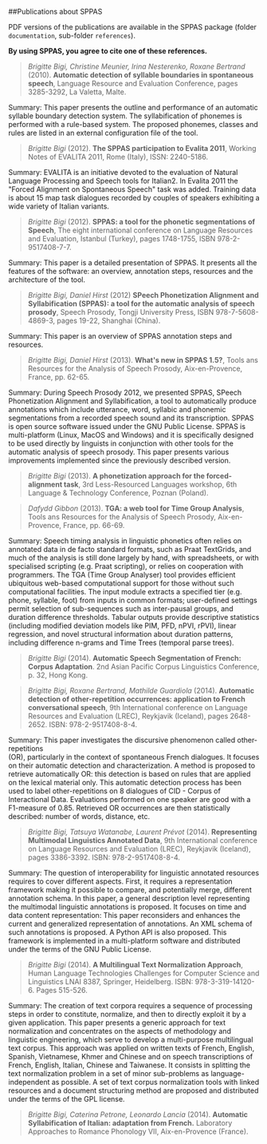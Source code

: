 ##Publications about SPPAS

PDF versions of the publications are available in the SPPAS package
(folder `documentation`, sub-folder `references`).

**By using SPPAS, you agree to cite one of these references.**


>*Brigitte Bigi, Christine Meunier, Irina Nesterenko, Roxane Bertrand* (2010).
>**Automatic detection of syllable boundaries in spontaneous speech**,
>Language Resource and Evaluation Conference, pages 3285-3292, La Valetta, Malte.

Summary: 
This paper presents the outline and performance of an automatic 
syllable boundary detection system. The syllabification of phonemes is 
performed with a rule-based system. The proposed phonemes, classes and rules 
are listed in an external configuration file of the tool.


>*Brigitte Bigi* (2012).
>**The SPPAS participation to Evalita 2011**,
>Working Notes of EVALITA 2011, Rome (Italy), ISSN: 2240-5186.

Summary: 
EVALITA is an initiative devoted to the evaluation of Natural Language
Processing and Speech tools for Italian2. In Evalita 2011 the "Forced Alignment 
on Spontaneous Speech" task was added. Training data is about 15 map task 
dialogues recorded by couples of speakers exhibiting a wide variety of Italian 
variants.


>*Brigitte Bigi* (2012).
>**SPPAS: a tool for the phonetic segmentations of Speech**,
> The eight international conference on Language Resources and Evaluation, 
 Istanbul (Turkey), pages 1748-1755, ISBN 978-2-9517408-7-7. 

Summary: 
This paper is a detailed presentation of SPPAS. It presents all the 
features of the software: an overview, annotation steps, resources and 
the architecture of the tool.


>*Brigitte Bigi, Daniel Hirst* (2012)
>**SPeech Phonetization Alignment and Syllabification (SPPAS): 
> a tool for the automatic analysis of speech prosody**,
> Speech Prosody, Tongji University Press, ISBN 978-7-5608-4869-3, 
> pages 19-22, Shanghai (China).

Summary: 
This paper is an overview of SPPAS annotation steps and resources.


>*Brigitte Bigi, Daniel Hirst* (2013).
>**What's new in SPPAS 1.5?**,
> Tools ans Resources for the Analysis of Speech Prosody, Aix-en-Provence, 
France, pp. 62-65.

Summary: 
During Speech Prosody 2012, we presented SPPAS, SPeech Phonetization 
Alignment and Syllabification, a tool to automatically produce annotations which
include utterance, word, syllabic and phonemic segmentations from a recorded 
speech sound and its transcription. SPPAS is open source software issued under 
the GNU Public License. SPPAS is multi-platform (Linux, MacOS and Windows) and 
it is specifically designed to be used directly by linguists in conjunction 
with other tools for the automatic analysis of speech prosody. 
This paper presents various improvements implemented since the previously
described version.


>*Brigitte Bigi* (2013).
>**A phonetization approach for the forced-alignment task**,
>3rd Less-Resourced Languages workshop, 6th Language & Technology Conference, Poznan (Poland).


>*Dafydd Gibbon* (2013).
>**TGA: a web tool for Time Group Analysis**,
> Tools ans Resources for the Analysis of Speech Prosody, Aix-en-Provence, France, pp. 66-69.

Summary:
Speech timing analysis in linguistic phonetics often relies on
annotated data in  de facto  standard formats, such as Praat
TextGrids, and much of the analysis is still done largely by
hand, with spreadsheets, or with specialised scripting (e.g.
Praat scripting), or relies on cooperation with programmers.
The  TGA  (Time   Group   Analyser)   tool   provides   efficient
ubiquitous   web-based   computational   support   for   those
without   such   computational   facilities.   The   input   module
extracts   a   specified   tier   (e.g.   phone,   syllable,   foot)  from
inputs   in   common   formats;   user-defined   settings   permit
selection of sub-sequences such as inter-pausal groups, and
duration   difference   thresholds.   Tabular   outputs   provide
descriptive  statistics (including modified deviation models
like  PIM,  PFD,  nPVI,  rPVI), linear regression, and novel
structural   information   about   duration   patterns,   including
difference n-grams and Time Trees (temporal parse trees).


>*Brigitte Bigi* (2014).
>**Automatic Speech Segmentation of French: Corpus Adaptation**.
>2nd Asian Pacific Corpus Linguistics Conference, p. 32, Hong Kong. 


>*Brigitte Bigi, Roxane Bertrand, Mathilde Guardiola* (2014).
>**Automatic detection of other-repetition occurrences: application to French conversational speech**,
>9th International conference on Language Resources and Evaluation (LREC), Reykjavik (Iceland), pages 2648-2652. ISBN: 978-2-9517408-8-4.

Summary:
This  paper  investigates  the  discursive  phenomenon  called  other-repetitions  
(OR),  particularly  in  the  context  of  spontaneous  French dialogues. 
It focuses on their automatic detection and characterization. 
A method is proposed to retrieve automatically OR: this detection
is based on rules that are applied on the lexical material only. 
This automatic detection process has been used to label other-repetitions on
8 dialogues of CID - Corpus of Interactional Data. Evaluations performed on 
one speaker are good with a F1-measure of 0.85. Retrieved
OR occurrences are then statistically described: number of words, distance, etc.


>*Brigitte Bigi, Tatsuya Watanabe, Laurent Prévot* (2014).
>**Representing Multimodal Linguistics Annotated Data**,
>9th International conference on Language Resources and Evaluation (LREC), Reykjavik (Iceland), pages 3386-3392. ISBN: 978-2-9517408-8-4.

Summary:
The question of interoperability for linguistic annotated resources requires to cover different aspects.  First, it requires a representation
framework making it possible to compare, and potentially merge, different annotation schema. In this paper, a general description level
representing the multimodal linguistic annotations is proposed. It focuses on time and data content representation: This paper reconsiders
and enhances the current and generalized representation of annotations.  An XML schema of such annotations is proposed.  A Python
API is also proposed.  This framework is implemented in a multi-platform software and distributed under the terms of the GNU Public
License.


>*Brigitte Bigi* (2014).
>**A Multilingual Text Normalization Approach**,
>Human Language Technologies Challenges for Computer Science and Linguistics LNAI 8387, Springer, Heidelberg. ISBN: 978-3-319-14120-6. Pages 515-526.

Summary:
The creation of text corpora requires a sequence of processing steps in order 
to constitute, normalize, and then to directly exploit it by a given application. 
This paper presents a generic approach for text normalization and concentrates 
on the aspects of methodology and linguistic engineering, which serve to develop 
a multi-purpose multilingual text corpus. This approach was applied on written 
texts of French, English, Spanish, Vietnamese, Khmer and Chinese and on speech 
transcriptions of French, English, Italian, Chinese and Taiwanese. It consists 
in splitting the text normalization problem in a set of minor sub-problems as 
language-independent as possible. A set of text corpus normalization tools with 
linked resources and a document structuring method are proposed and distributed 
under the terms of the GPL license.


>*Brigitte Bigi, Caterina Petrone, Leonardo Lancia* (2014).
>**Automatic Syllabification of Italian: adaptation from French.**
>Laboratory Approaches to Romance Phonology VII, Aix-en-Provence (France).

